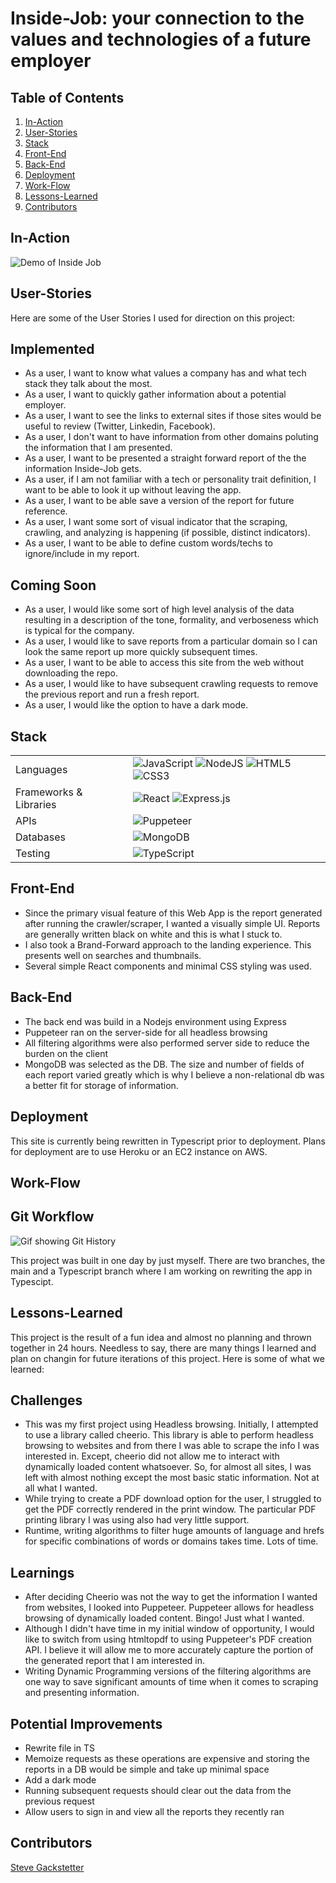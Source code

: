 # Inside-Job: your connection to the values and technologies of a future employer

## Table of Contents

1. [In-Action](#In-Action)
2. [User-Stories](#User-Stories)
3. [Stack](#Stack)
4. [Front-End](#Front-End)
5. [Back-End](#Back-End)
6. [Deployment](#Deployment)
7. [Work-Flow](#Work-Flow)
8. [Lessons-Learned](#Lessons-Learned)
9. [Contributors](#Contributors)


## In-Action

![Demo of Inside Job](https://thumbs.gfycat.com/SphericalHoarseGangesdolphin-size_restricted.gif)

## User-Stories
Here are some of the User Stories I used for direction on this project:

## Implemented
- As a user, I want to know what values a company has and what tech stack they talk about the most.
- As a user, I want to quickly gather information about a potential employer.
- As a user, I want to see the links to external sites if those sites would be useful to review (Twitter, Linkedin, Facebook).
- As a user, I don't want to have information from other domains poluting the information that I am presented.
- As a user, I want to be presented a straight forward report of the the information Inside-Job gets.
- As a user, if I am not familiar with a tech or personality trait definition, I want to be able to look it up without leaving the app.
- As a user, I want to be able save a version of the report for future reference.
- As a user, I want some sort of visual indicator that the scraping, crawling, and analyzing is happening (if possible, distinct indicators).
- As a user, I want to be able to define custom words/techs to ignore/include in my report.

## Coming Soon
- As a user, I would like some sort of high level analysis of the data resulting in a description of the tone, formality, and verboseness which is typical for the company.
- As a user, I would like to save reports from a particular domain so I can look the same report up more quickly subsequent times.
- As a user, I want to be able to access this site from the web without downloading the repo.
- As a user, I would like to have subsequent crawling requests to remove the previous report and run a fresh report.
- As a user, I would like the option to have a dark mode.

## Stack

<table>
  <tr>
    <td>Languages</td>
    <td><img alt="JavaScript" src="https://img.shields.io/badge/javascript%20-%23323330.svg?&style=for-the-badge&logo=javascript&logoColor=%23F7DF1E"/>
    <img alt="NodeJS" src="https://img.shields.io/badge/node.js%20-%2343853D.svg?&style=for-the-badge&logo=node.js&logoColor=white"/>
    <img alt="HTML5" src="https://img.shields.io/badge/html5%20-%23E34F26.svg?&style=for-the-badge&logo=html5&logoColor=white"/>
    <img alt="CSS3" src="https://img.shields.io/badge/css3%20-%231572B6.svg?&style=for-the-badge&logo=css3&logoColor=white"/></td>
  </tr>
  <tr>
    <td>Frameworks & Libraries</td>
    <td><img alt="React" src="https://img.shields.io/badge/react%20-%2320232a.svg?&style=for-the-badge&logo=react&logoColor=%2361DAFB"/>
    <img alt="Express.js" src="https://img.shields.io/badge/express.js%20-%23404d59.svg?&style=for-the-badge"/></td>
  </tr>
  <tr>
    <td>APIs</td>
    <td><img alt="Puppeteer" src="https://img.shields.io/badge/-Puppeteer-%2340B5A4?&style=for-the-badge&logo=puppeteer&logoColor=%2361DAFB"/>
  </tr>
  <tr>
    <td>Databases</td>
    <td><img alt="MongoDB" src="https://img.shields.io/badge/-MongoDB-%2347A248?&style=for-the-badge&logo=MongoDB&logoColor=white"/></td>
  </tr>
  <tr>
    <td>Testing</td>
    <td><img alt="TypeScript" src="https://img.shields.io/badge/-TypeScript-%233178C6?&style=for-the-badge&logo=TypeScript&logoColor=white"/></td>
  </tr>
</table>

## Front-End

- Since the primary visual feature of this Web App is the report generated after running the crawler/scraper, I wanted a visually simple UI. Reports are generally written black on white and this is what I stuck to.
- I also took a Brand-Forward approach to the landing experience. This presents well on searches and thumbnails.
- Several simple React components and minimal CSS styling was used.

## Back-End

- The back end was build in a Nodejs environment using Express
- Puppeteer ran on the server-side for all headless browsing
- All filtering algorithms were also performed server side to reduce the burden on the client
- MongoDB was selected as the DB. The size and number of fields of each report varied greatly which is why I believe a non-relational db was a better fit for storage of information.


## Deployment

This site is currently being rewritten in Typescript prior to deployment. Plans for deployment are to use Heroku or an EC2 instance on AWS.

## Work-Flow

## Git Workflow
![Gif showing Git History](https://thumbs.gfycat.com/GrippingLazyGannet-size_restricted.gif)

This project was built in one day by just myself. There are two branches, the main and a Typescript branch where I am working on rewriting the app in Typescipt.

## Lessons-Learned
This project is the result of a fun idea and almost no planning and thrown together in 24 hours. Needless to say, there are many things I learned and plan on changin for future iterations of this project. Here is some of what we learned:

## Challenges
- This was my first project using Headless browsing. Initially, I attempted to use a library called cheerio. This library is able to perform headless browsing to websites and from there I was able to scrape the info I was interested in. Except, cheerio did not allow me to interact with dynamically loaded content whatsoever. So, for almost all sites, I was left with almost nothing except the most basic static information. Not at all what I wanted.
- While trying to create a PDF download option for the user, I struggled to get the PDF correctly rendered in the print window. The particular PDF printing library I was using also had very little support.
- Runtime, writing algorithms to filter huge amounts of language and hrefs for specific combinations of words or domains takes time. Lots of time.

## Learnings
- After deciding Cheerio was not the way to get the information I wanted from websites, I looked into Puppeteer. Puppeteer allows for headless browsing of dynamically loaded content. Bingo! Just what I wanted.
- Although I didn't have time in my initial window of opportunity, I would like to switch from using htmltopdf to using Puppeteer's PDF creation API. I believe it will allow me to more accurately capture the portion of the generated report that I am interested in.
- Writing Dynamic Programming versions of the filtering algorithms are one way to save significant amounts of time when it comes to scraping and presenting information.

## Potential Improvements
- Rewrite file in TS
- Memoize requests as these operations are expensive and storing the reports in a DB would be simple and take up minimal space
- Add a dark mode
- Running subsequent requests should clear out the data from the previous request
- Allow users to sign in and view all the reports they recently ran

## Contributors

[Steve Gackstetter](https://github.com/stevehackreactor)